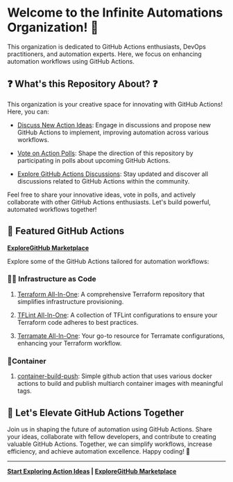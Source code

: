 # Welcome to the Infinite Automations Organization! 🚀

This organization is dedicated to GitHub Actions enthusiasts, DevOps practitioners, and automation experts. Here, we focus on enhancing automation workflows using GitHub Actions.

## ❓ What's this Repository About? ❓

This organization is your creative space for innovating with GitHub Actions! Here, you can:

- [Discuss New Action Ideas](https://github.com/orgs/infinite-automations/discussions/categories/ideas): Engage in discussions and propose new GitHub Actions to implement, improving automation across various workflows.

- [Vote on Action Polls](https://github.com/orgs/infinite-automations/discussions/categories/polls): Shape the direction of this repository by participating in polls about upcoming GitHub Actions.

- [Explore GitHub Actions Discussions](https://github.com/orgs/infinite-automations/discussions): Stay updated and discover all discussions related to GitHub Actions within the community.

Feel free to share your innovative ideas, vote in polls, and actively collaborate with other GitHub Actions enthusiasts. Let's build powerful, automated workflows together!

## 🚀 Featured GitHub Actions

**[ExploreGitHub Marketplace](https://github.com/marketplace?category=&type=&verification=&query=infinite-automations)**

Explore some of the GitHub Actions tailored for automation workflows:

### 👷‍♀️ Infrastructure as Code

1. [Terraform All-In-One](https://github.com/infinite-automations/terraform-all-in-one): A comprehensive Terraform repository that simplifies infrastructure provisioning.

2. [TFLint All-In-One](https://github.com/infinite-automations/tflint-all-in-one): A collection of TFLint configurations to ensure your Terraform code adheres to best practices.

3. [Terramate All-In-One](https://github.com/infinite-automations/terramate-all-in-one): Your go-to resource for Terramate configurations, enhancing your Terraform workflow.

### 🐳Container

1. [container-build-push](https://github.com/infinite-automations/full-build-push-action): Simple github action that uses various docker actions to build and publish multiarch container images with meaningful tags.

## 🎉 Let's Elevate GitHub Actions Together

Join us in shaping the future of automation using GitHub Actions. Share your ideas, collaborate with fellow developers, and contribute to creating valuable GitHub Actions. Together, we can simplify workflows, increase efficiency, and achieve automation excellence. Happy coding! 🚀

---

**[Start Exploring Action Ideas](https://github.com/orgs/infinite-automations/discussions/categories/ideas) | [ExploreGitHub Marketplace](https://github.com/marketplace?category=&type=&verification=&query=infinite-automations)**
